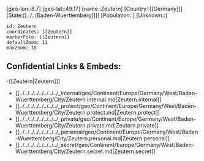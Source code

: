 ﻿---
location: [49.17,8.7]
mapzoom: [7,12] 
mapmarker: city 
type: City
tags:
- geo/City


SpocWebEntityId: 35815
isDeleted: false
confidential: public

---
[geo-lon::8.7]
[geo-lat::49.17]
[name::Zeutern]
[Country::[[Germany]]]
[State:[[../../Baden-Wuerttemberg]]]]
[Population::]
[Unknown::]


```leaflet
id: Zeutern
coordinates: [[Zeutern]]
markerFile: [[Zeutern]]
defaultZoom: 11 
maxZoom: 18
```


## Confidential Links & Embeds: 
-[[Zeutern|Zeutern]]] 
- [[../../../../../../../../_internal/geo/Continent/Europe/Germany/West/Baden-Wuerttemberg/City/Zeutern.internal.md|Zeutern.internal]] 
- [[../../../../../../../../_protect/geo/Continent/Europe/Germany/West/Baden-Wuerttemberg/City/Zeutern.protect.md|Zeutern.protect]] 
- [[../../../../../../../../_private/geo/Continent/Europe/Germany/West/Baden-Wuerttemberg/City/Zeutern.private.md|Zeutern.private]] 
- [[../../../../../../../../_personal/geo/Continent/Europe/Germany/West/Baden-Wuerttemberg/City/Zeutern.personal.md|Zeutern.personal]] 
- [[../../../../../../../../_secret/geo/Continent/Europe/Germany/West/Baden-Wuerttemberg/City/Zeutern.secret.md|Zeutern.secret]] 
